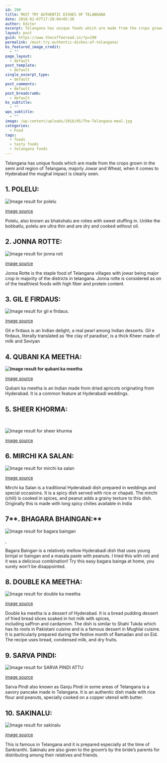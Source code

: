 ```yaml
---
id: 290
title: MUST TRY AUTHENTIC DISHES OF TELANGANA
date: 2018-02-07T17:20:04+05:30
author: Editor
excerpt: Telangana has unique foods which are made from the crops grown in the semi arid region of Telangana, majorly Jowar and Wheat, when it comes to Hyderabad the mughal impact is clearly seen.
layout: post
guid: https://www.thecoffeeread.in/?p=290
permalink: /must-try-authentic-dishes-of-telangana/
bs_featured_image_credit:
  - ""
page_layout:
  - default
post_template:
  - default
single_excerpt_type:
  - default
post_comments:
  - default
post_breadcrumb:
  - default
bs_subtitle:
  - ""
wps_subtitle:
  - ""
image: /wp-content/uploads/2018/05/The-Telangana-meal.jpg
categories:
  - Food
tags:
  - foods
  - tasty foods
  - telangana foods
---
```

Telangana has unique foods which are made from the crops grown in the semi arid region of Telangana, majorly Jowar and Wheat, when it comes to Hyderabad the mughal impact is clearly seen.

## **1. POLELU:**

![Image result for polelu](https://upload.wikimedia.org/wikipedia/commons/7/71/Obbattu.jpg) 

[image source](https://www.google.co.in/search?biw=1350&bih=568&tbs=isz%3Alt%2Cislt%3Axga&tbm=isch&sa=1&ei=2ynsWqPiJIf2vgSkrZ6YBw&q=polelu&oq=polelu&gs_l=psy-ab.3..0l4j0i5i30k1l3j0i24k1j0i10i24k1j0i24k1.54420.59385.0.59684.13.11.2.0.0.0.114.1007.5j5.11.0....0...1c.1.64.psy-ab..0.12.1014.0..0i67k1j0i13k1j0i10k1.78.8sTMUh7PndQ#imgrc=qBVB74TQfkkSYM:)

Polelu, also known as bhakshalu are roties with sweet stuffing in. Unlike the bobbatlu, polelu are ultra thin and are dry and cooked without oil.

## **2. JONNA ROTTE:**

![Image result for jonna roti](http://4.bp.blogspot.com/_Htoia889FHk/TGQUPkz_RxI/AAAAAAAAAz4/F83lWBnYJwg/s1600/jonna+rotte.JPG) 

[image source](https://www.google.co.in/search?biw=1350&bih=568&tbs=isz%3Alt%2Cislt%3Axga&tbm=isch&sa=1&ei=rSnsWrjlEcyEvQSR7brICQ&q=jonna+roti&oq=jonna+roti&gs_l=psy-ab.3..0l3j0i30k1j0i24k1l6.40070.44761.0.45105.10.10.0.0.0.0.116.1024.5j5.10.0....0...1c.1.64.psy-ab..0.10.1020...0i67k1j0i10k1.0.NoDjPiQnpl8#imgrc=P9FvLV4H0DnfwM:)

Jonna Rotte is the staple food of Telangana villages with jowar being major crop in majority of the districts in telangana. Jonna rotte is considered as on of the healthiest foods with high fiber and protein content.

## **3. GIL E FIRDAUS:**

![Image result for gil e firdaus.](http://cookwith.whiskaffair.com/wp-content/uploads/2016/10/Gil-E-firdaus-1.jpg) 

[image source](https://www.google.co.in/search?biw=1350&bih=568&tbs=isz%3Alt%2Cislt%3Axga&tbm=isch&sa=1&ei=dynsWrz0M4uuvwS6spjIBA&q=gil+e+firdaus.&oq=gil+e+firdaus.&gs_l=psy-ab.3.0.0j0i30k1j0i24k1l3.48055.52226.0.52320.10.10.0.0.0.0.128.946.3j6.9.0....0...1c.1.64.psy-ab..1.9.941...0i67k1j0i10i67k1j0i5i30k1j0i8i30k1.0.mgQpDxcQrvI#imgrc=BevVrSMfiJ16xM:)

Gil e firdaus is an Indian delight, a real pearl among Indian desserts. Gil e firdaus, literally translated as ‘the clay of paradise’, is a thick Kheer made of milk and Seviyan

## **4. QUBANI KA MEETHA:**

**![Image result for qubani ka meetha](https://sabithavantalu.files.wordpress.com/2016/03/img_2171.jpg)**

[image source](https://www.google.co.in/search?biw=1350&bih=568&tbs=isz%3Alt%2Cislt%3Axga&tbm=isch&sa=1&ei=PinsWoLoFYW6vwT6u5ywAw&q=qubani+ka+meetha&oq=qurbani+ka+m&gs_l=psy-ab.3.0.0i10k1l10.44693.54203.0.56255.12.9.1.2.3.0.109.872.6j3.9.0....0...1c.1.64.psy-ab..0.12.905...0.0.bejXn9PBP08#imgrc=ngEcr4u8xQjNGM:)

Qubani ka meetha is an Indian made from dried apricots originating from Hyderabad. It is a common feature at Hyderabadi weddings.

## **5. SHEER KHORMA:**

&nbsp;

![Image result for sheer khurma](https://i1.wp.com/media.hungryforever.com/wp-content/uploads/2016/09/12145152/sheer-khurma-recipe.jpg?ssl=1?w=1269&strip=all&quality=80) 

[image source](https://www.google.co.in/search?biw=1350&bih=568&tbs=isz%3Alt%2Cislt%3Axga&tbm=isch&sa=1&ei=FSnsWsHpOYnwvgTos77gBw&q=sheer+khurma&oq=sheer+&gs_l=psy-ab.3.1.0i67k1l2j0l8.35490.36459.0.39203.6.6.0.0.0.0.117.599.4j2.6.0....0...1c.1.64.psy-ab..0.6.599...0i10k1.0.if3-iqgVtpA#imgrc=Dg3hf71DiszZ_M:)

## **6. MIRCHI KA SALAN:**

![Image result for mirchi ka salan](http://www.manjulaskitchen.com/blog/wp-content/uploads/hyderabadi_mirch_ka_salan.jpg) 

[image source](https://www.google.co.in/search?biw=1350&bih=568&tbs=isz%3Alt%2Cislt%3Axga&tbm=isch&sa=1&ei=6SjsWqXpF4jVvgTJvoW4AQ&q=mirchi+ka+salan&oq=mirchi+ka+s&gs_l=psy-ab.3.0.0l10.38831.42142.0.43371.13.12.1.0.0.0.154.1263.5j7.12.0....0...1c.1.64.psy-ab..0.13.1271...0i67k1.0.84a-6BFOIv4#imgrc=rEkaR1zV-fESKM:)

Mirchi ka Salan is a traditional Hyderabadi dish prepared in weddings and special occasions. It is a spicy dish served with rice or chapati. The mirchi (chili) is cooked in spices, and peanut adds a grainy texture to this dish. Originally this is made with long spicy chilies available in India

## 7**. BHAGARA BHAINGAN:**

![Image result for bagara baingan](https://i.ytimg.com/vi/-aiHyB7bAKA/maxresdefault.jpg) 

[ ](https://www.google.co.in/search?biw=1350&bih=568&tbs=isz%3Alt%2Cislt%3Axga&tbm=isch&sa=1&ei=oijsWqqqJMvYvATiho_wBg&q=bagara+baingan&oq=bagara+&gs_l=psy-ab.3.0.0l10.60204.62995.0.69228.13.9.4.0.0.0.194.999.5j4.9.0....0...1c.1.64.psy-ab..0.13.1032...0i67k1j0i10k1j0i30k1j0i24k1.0.eZE4Vd9F4gU#imgrc=CmbgnuYa2UPUoM:)

Bagara Baingan is a relatively mellow Hyderabadi dish that uses young brinjal or baingan and a masala paste with peanuts. I tried this with roti and it was a delicious combination! Try this easy bagara bainga at home, you surely won’t be disappointed.

## **8. DOUBLE KA MEETHA:**

![Image result for double ka meetha](https://i.ytimg.com/vi/HiM91gbnj5c/maxresdefault.jpg) 

[image source](https://www.google.co.in/search?biw=1350&bih=568&tbs=isz%3Alt%2Cislt%3Axga&tbm=isch&sa=1&ei=VyjsWoOKCIj48gWrwoSQDQ&q=double+ka+meetha&oq=double+ka+&gs_l=psy-ab.3.0.0l10.43525.47202.0.48339.12.10.1.1.1.0.119.1043.3j7.10.0....0...1c.1.64.psy-ab..0.12.1063...0i67k1j0i10k1.0.ZOjfGkFf4jc#imgrc=1hsyGVG7XRvpoM:)

Double ka meetha is a dessert of Hyderabad. It is a bread pudding dessert of fried bread slices soaked in hot milk with spices, including saffron and cardamom. The dish is similar to Shahi Tukda which has its roots in Pakistani cuisine and is a famous dessert in Mughlai cuisine. It is particularly prepared during the festive month of Ramadan and on Eid. The recipe uses bread, condensed milk, and dry fruits.

## **9. SARVA PINDI:**

![Image result for SARVA PINDI ATTU](http://4.bp.blogspot.com/_8ozzohLEaK4/S6_3POkqMAI/AAAAAAAABac/vYiy8yvuVo8/s1600/P1020736.JPG) 

[image source](https://www.google.co.in/search?biw=1350&bih=568&tbs=isz%3Alt%2Cislt%3Axga&tbm=isch&sa=1&ei=HCjsWsiHFon78QWko57wBQ&q=SARVA+PINDI+ATTU&oq=SARVA+PINDI+ATTU&gs_l=psy-ab.3..0i24k1l2.5423.5423.0.6153.1.1.0.0.0.0.188.188.0j1.1.0....0...1c.1.64.psy-ab..0.1.186....0.bXYWl5LOTnE#imgrc=hlzXRmrrLiUU1M:)

Sarva Pindi also known as Ganju Pindi in some areas of Telangana is a savory pancake made in Telangana. It is an authentic dish made with rice flour and peanuts, specially cooked on a copper utensil with butter.

## **10. SAKINALU:**

![Image result for sakinalu](http://4.bp.blogspot.com/-CKxLLHVEULo/Uw455nug-II/AAAAAAAAG5g/Q1vdwbOPQyM/s1600/20140114_175156.jpg) 

[image source](https://www.google.co.in/search?biw=1350&bih=568&tbs=isz%3Alt%2Cislt%3Axga&tbm=isch&sa=1&ei=yBrsWriIDMGp8QXL3Yu4CA&q=sakinalu&oq=sakinalu&gs_l=psy-ab.3..0l7j0i30k1j0i5i30k1l2.3409425.3410603.0.3410884.8.8.0.0.0.0.343.985.0j2j1j1.4.0....0...1c.1.64.psy-ab..4.4.985...0i67k1.0.97PxNXvzODQ#imgrc=t00gtwXs_CVvMM:)

This is famous in Telangana and it is prepared especially at the time of Sankranthi. Sakinalu are also given to the groom’s by the bride’s parents for distributing among their relatives and friends.